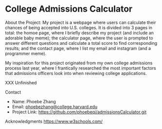 # College Admissions Calculator

About the Project:
My project is a webpage where users can calculate their chances of being accepted into U.S. colleges. It is divided into 3 pages in total: the homoe page, where I briefly describe my project (and include an adorable baby meme); the calculator page, where the user is prompted to answer different questions and calculate a total score to find corresponding results; and the contact page, where I list my email and instagram (and a programmer meme).

My inspiration for this project originated from my own college admissions process last year, where I frantically researched the most important factors that admissions officers look into when reviewing college applications.

XXX Unfinished

Contact

- Name: Phoebe Zhang
- Email: phoebezhang@college.harvard.edu
- Project Link: https://github.com/phoebeqi/admissionsCalculator.git

Acknowledgments
https://www.w3schools.com/
